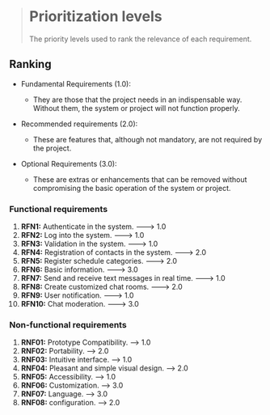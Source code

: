> # Prioritization levels
> The priority levels used to rank the relevance of each requirement.
## Ranking
- Fundamental Requirements (1.0):
    - They are those that the project needs in an indispensable way. Without them, the system or project will not function properly.
      
- Recommended requirements (2.0):
    - These are features that, although not mandatory, are not required by the project.

- Optional Requirements (3.0):
    - These are extras or enhancements that can be removed without compromising the basic operation of the system or project.

### Functional requirements

1.  **RFN1:** Authenticate in the system. ---> 1.0
2.  **RFN2:** Log into the system. ---> 1.0
3.  **RFN3:** Validation in the system. ---> 1.0
4.  **RFN4:** Registration of contacts in the system. ---> 2.0
5.  **RFN5:** Register schedule categories. ---> 2.0
6.  **RFN6:** Basic information. ---> 3.0
7.  **RFN7:** Send and receive text messages in real time. ---> 1.0
8.  **RFN8:** Create customized chat rooms. ---> 2.0
9.  **RFN9:** User notification. ---> 1.0
10.  **RFN10:** Chat moderation. ---> 3.0

### Non-functional requirements

1. **RNF01:** Prototype Compatibility. --> 1.0
2. **RNF02:** Portability. --> 2.0
3. **RNF03:** Intuitive interface. --> 1.0
4. **RNF04:** Pleasant and simple visual design. --> 2.0
5. **RNF05:** Accessibility. --> 1.0
6. **RNF06:** Customization. --> 3.0
7. **RNF07:** Language. --> 3.0
8. **RNF08:** configuration. --> 2.0
